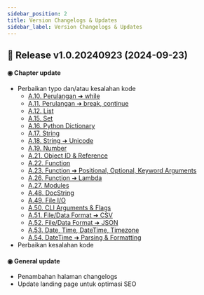 ```yaml
---
sidebar_position: 2
title: Version Changelogs & Updates
sidebar_label: Version Changelogs & Updates
---
```


## 📝 Release v1.0.20240923 (2024-09-23)

#### ◉ Chapter update

- Perbaikan typo dan/atau kesalahan kode
    - [A.10. Perulangan ➜ while](/basic/while)
    - [A.11. Perulangan ➜ break, continue](/basic/break-continue)
    - [A.12. List](/basic/list)
    - [A.15. Set](/basic/while)
    - [A.16. Python Dictionary](/basic/dictionary)
    - [A.17. String](/basic/string)
    - [A.18. String ➜ Unicode](/basic/unicode)
    - [A.19. Number](/basic/number-bilangan)
    - [A.21. Object ID & Reference](/basic/object-id-reference)
    - [A.22. Function](/basic/function)
    - [A.23. Function ➜ Positional, Optional, Keyword Arguments](/basic/positional-optional-keyword-argument)
    - [A.26. Function ➜ Lambda](/basic/lambda)
    - [A.27. Modules](/basic/modules)
    - [A.48. DocString](/basic/docstring)
    - [A.49. File I/O](/basic/file)
    - [A.50. CLI Arguments & Flags](/basic/cli-arguments-flags)
    - [A.51. File/Data Format ➜ CSV](/basic/csv)
    - [A.52. File/Data Format ➜ JSON](/basic/json)
    - [A.53. Date, Time, DateTime, Timezone](/basic/datetime-timezone)
    - [A.54. DateTime ➜ Parsing & Formatting](/basic/datetime-parsing-formatting)
- Perbaikan kesalahan kode

#### ◉ General update

- Penambahan halaman changelogs
- Update landing page untuk optimasi SEO
